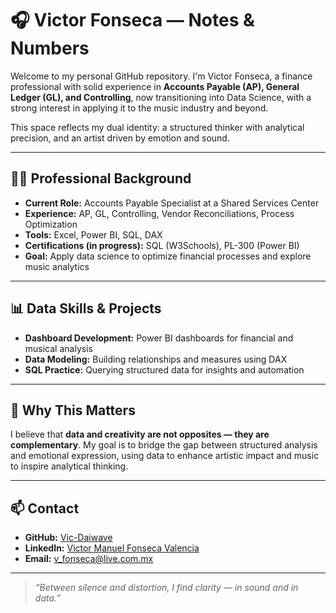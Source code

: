 # 🎧 Victor Fonseca — Notes & Numbers

Welcome to my personal GitHub repository. I'm Victor Fonseca, a finance professional with solid experience in **Accounts Payable (AP), General Ledger (GL), and Controlling**, now transitioning into Data Science, with a strong interest in applying it to the music industry and beyond.

This space reflects my dual identity: a structured thinker with analytical precision, and an artist driven by emotion and sound.

---

## 👨‍💼 Professional Background

- **Current Role:** Accounts Payable Specialist at a Shared Services Center
- **Experience:** AP, GL, Controlling, Vendor Reconciliations, Process Optimization
- **Tools:** Excel, Power BI, SQL, DAX
- **Certifications (in progress):** SQL (W3Schools), PL-300 (Power BI)
- **Goal:** Apply data science to optimize financial processes and explore music analytics

---

## 📊 Data Skills & Projects

- **Dashboard Development:** Power BI dashboards for financial and musical analysis
- **Data Modeling:** Building relationships and measures using DAX
- **SQL Practice:** Querying structured data for insights and automation

---

## 🧠 Why This Matters

I believe that **data and creativity are not opposites — they are complementary**. My goal is to bridge the gap between structured analysis and emotional expression, using data to enhance artistic impact and music to inspire analytical thinking.

---

## 📫 Contact

- **GitHub:** [Vic-Daiwave](https://github.com/Vic-Daiwave)
- **LinkedIn:** [Victor Manuel Fonseca Valencia](https://www.linkedin.com/in/victor-manuel-fonseca-596ab0256/)
- **Email:** v_fonseca@live.com.mx

---

> _“Between silence and distortion, I find clarity — in sound and in data.”_
